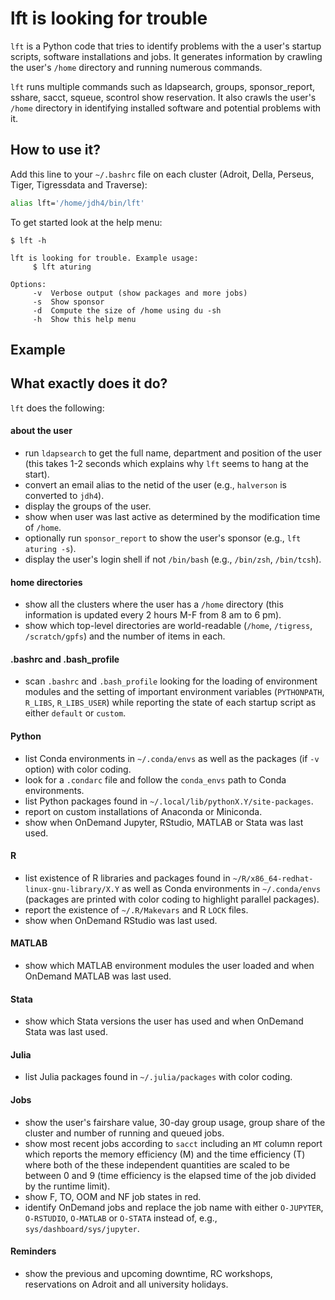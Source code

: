 # lft is looking for trouble

`lft` is a Python code that tries to identify problems with the a user's startup scripts, software installations and jobs. It generates information by crawling the  user's `/home` directory and running numerous commands.

`lft` runs multiple commands such as ldapsearch, groups, sponsor_report, sshare, sacct, squeue, scontrol show reservation. It also crawls the user's `/home` directory in identifying installed software and potential problems with it.

## How to use it?

Add this line to your `~/.bashrc` file on each cluster (Adroit, Della, Perseus, Tiger, Tigressdata and Traverse):

```bash
alias lft='/home/jdh4/bin/lft'
```

To get started look at the help menu:

```
$ lft -h

lft is looking for trouble. Example usage:
     $ lft aturing

Options:
     -v  Verbose output (show packages and more jobs)
     -s  Show sponsor
     -d  Compute the size of /home using du -sh
     -h  Show this help menu
```

## Example

## What exactly does it do?

`lft` does the following:

#### about the user
+ run `ldapsearch` to get the full name, department and position of the user (this takes 1-2 seconds which explains why `lft` seems to hang at the start).
+ convert an email alias to the netid of the user (e.g., `halverson` is converted to `jdh4`).
+ display the groups of the user.
+ show when user was last active as determined by the modification time of `/home`.
+ optionally run `sponsor_report` to show the user's sponsor (e.g., `lft aturing -s`).
+ display the user's login shell if not `/bin/bash` (e.g., `/bin/zsh`, `/bin/tcsh`).

#### home directories
+ show all the clusters where the user has a `/home` directory (this information is updated every 2 hours M-F from 8 am to 6 pm).
+ show which top-level directories are world-readable (`/home`, `/tigress`, `/scratch/gpfs`) and the number of items in each.

#### .bashrc and .bash_profile
+ scan `.bashrc` and `.bash_profile` looking for the loading of environment modules and the setting of important environment variables (`PYTHONPATH`, `R_LIBS`, `R_LIBS_USER`) while reporting the state of each startup script as either `default` or `custom`.

#### Python
+ list Conda environments in `~/.conda/envs` as well as the packages (if `-v` option) with color coding.
+ look for a `.condarc` file and follow the `conda_envs` path to Conda environments.
+ list Python packages found in `~/.local/lib/pythonX.Y/site-packages`.
+ report on custom installations of Anaconda or Miniconda.
+ show when OnDemand Jupyter, RStudio, MATLAB or Stata was last used.

#### R
+ list existence of R libraries and packages found in `~/R/x86_64-redhat-linux-gnu-library/X.Y` as well as Conda environments in `~/.conda/envs` (packages are printed with color coding to highlight parallel packages).
+ report the existence of `~/.R/Makevars` and  R `LOCK` files.
+ show when OnDemand RStudio was last used.

#### MATLAB
+ show which MATLAB environment modules the user loaded and when OnDemand MATLAB was last used.

#### Stata
+ show which Stata versions the user has used and when OnDemand Stata was last used.

#### Julia
+ list Julia packages found in `~/.julia/packages` with color coding.

#### Jobs
+ show the user's fairshare value, 30-day group usage, group share of the cluster and number of running and queued jobs.
+ show most recent jobs according to `sacct` including an `MT` column report which reports the memory efficiency (M) and the time efficiency (T) where both of the these independent quantities are scaled to be between 0 and 9 (time efficiency is the elapsed time of the job divided by the runtime limit).
+ show F, TO, OOM and NF job states in red.
+ identify OnDemand jobs and replace the job name with either `O-JUPYTER`, `O-RSTUDIO`, `O-MATLAB` or `O-STATA` instead of, e.g., `sys/dashboard/sys/jupyter`.

#### Reminders
+ show the previous and upcoming downtime, RC workshops, reservations on Adroit and all university holidays.
